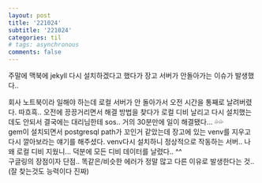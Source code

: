 ```yaml
---
layout: post
title: '221024'
subtitle: '221024'
categories: til
# tags: asynchronous
comments: false
---
```


주말에 맥북에 jekyll 다시 설치하겠다고 했다가 장고 서버가 안돌아가는 이슈가 발생했다..   

회사 노트북이라 일해야 하는데 로컬 서버가 안 돌아가서 오전 시간을 통째로 날려버렸다. 따흐흑.. 오전에 끙끙거리면서 해결 방법을 찾다가 로컬 디비 날리고 다시 설치했는데도 안되서 결국에는 대리님한테 sos.. 거의 30분만에 일이 해결됐다...
💦💦     
gem이 설치되면서 postgresql path가 꼬인거 같았는데 장고에 있는 venv를 지우고 다시 깔아보라는 얘기를 해주셨다. venv다시 설치하니 정상적으로 작동하는 서버.. 나 왜 로컬 디비 지웠니... 덕분에 모든 디비 데이터를 날렸다.. ^^   
구글링의 장점이자 단점.. 똑같은/비슷한 에러가 정말 많고 다른 이유로 발생한다는 것.. (잘 찾는것도 능력이다 진짜)